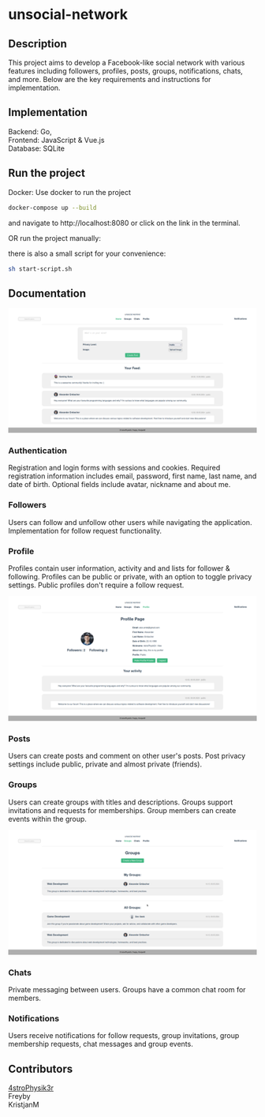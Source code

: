# unsocial-network

## Description

This project aims to develop a Facebook-like social network with various features including followers, profiles, posts, groups, notifications, chats, and more. Below are the key requirements and instructions for implementation.

## Implementation
Backend: Go,<br>
Frontend: JavaScript & Vue.js<br>
Database: SQLite

## Run the project

Docker:
Use docker to run the project
```bash
docker-compose up --build
```

and navigate to http://localhost:8080 or click on the link in the terminal.

OR run the project manually:

there is also a small script for your convenience:
```bash
sh start-script.sh
```

## Documentation

![Home page](/screenshots/unsocial-network_home.png "Home page")

### Authentication

Registration and login forms with sessions and cookies.
Required registration information includes email, password, first name, last name, and date of birth.
Optional fields include avatar, nickname and about me.

### Followers

Users can follow and unfollow other users while navigating the application. Implementation for follow request functionality.

### Profile

Profiles contain user information, activity and and lists for follower & following. Profiles can be public or private, with an option to toggle privacy settings. Public profiles don't require a follow request.

![Profile page](/screenshots/unsocial-network_profile.png "Profile page")

### Posts

Users can create posts and comment on other user's posts.
Post privacy settings include public, private and almost private (friends).

### Groups

Users can create groups with titles and descriptions.
Groups support invitations and requests for memberships.
Group members can create events within the group.

![Groups page](/screenshots/unsocial-network_groups.png "Groups page")

### Chats

Private messaging between users. Groups have a common chat room for members.

### Notifications

Users receive notifications for follow requests, group invitations, group membership requests, chat messages and group events.

## Contributors
[4stroPhysik3r](https://github.com/4stroPhysik3r)<br>
Freyby<br>
KristjanM